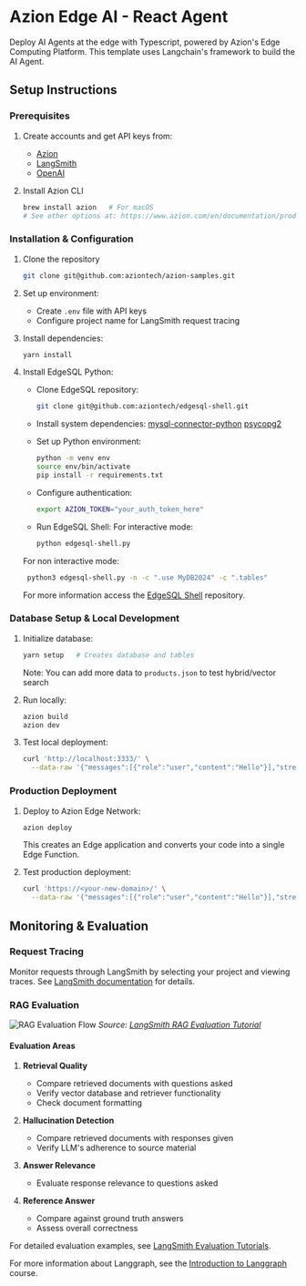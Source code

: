 # Azion Edge AI - React Agent

Deploy AI Agents at the edge with Typescript, powered by Azion's Edge Computing Platform. This template uses Langchain's framework to build the AI Agent.

## Setup Instructions

### Prerequisites
1. Create accounts and get API keys from:
   - [Azion](https://www.console.azion.com/)
   - [LangSmith](https://smith.langchain.com/) 
   - [OpenAI](https://platform.openai.com/)

2. Install Azion CLI
   ```bash
   brew install azion   # For macOS
   # See other options at: https://www.azion.com/en/documentation/products/azion-cli/overview/
   ```

### Installation & Configuration
1. Clone the repository
   ```bash
   git clone git@github.com:aziontech/azion-samples.git
   ```

2. Set up environment:
   - Create `.env` file with API keys
   - Configure project name for LangSmith request tracing

3. Install dependencies:
   ```bash
   yarn install
   ```

4. Install EdgeSQL Python:
   - Clone EdgeSQL repository:
     ```bash
     git clone git@github.com:aziontech/edgesql-shell.git
     ```
   
   - Install system dependencies:
     [mysql-connector-python](https://pypi.org/project/mysql-connector-python/)
     [psycopg2](https://pypi.org/project/psycopg2/)

   - Set up Python environment:
     ```bash
     python -m venv env
     source env/bin/activate
     pip install -r requirements.txt
     ```
   
   - Configure authentication:
     ```bash
     export AZION_TOKEN="your_auth_token_here"
     ```
   
   - Run EdgeSQL Shell:
    For interactive mode:
     ```bash
     python edgesql-shell.py
     ```
    For non interactive mode:
     ```bash
      python3 edgesql-shell.py -n -c ".use MyDB2024" -c ".tables"
      ```
    
    For more information access the [EdgeSQL Shell](https://github.com/aziontech/edgesql-shell) repository.

### Database Setup & Local Development
1. Initialize database:
   ```bash
   yarn setup   # Creates database and tables
   ```
   Note: You can add more data to `products.json` to test hybrid/vector search

2. Run locally:
   ```bash
   azion build
   azion dev
   ```

3. Test local deployment:
   ```bash
   curl 'http://localhost:3333/' \
     --data-raw '{"messages":[{"role":"user","content":"Hello"}],"stream":false}'
   ```

### Production Deployment
1. Deploy to Azion Edge Network:
   ```bash
   azion deploy
   ```
   This creates an Edge application and converts your code into a single Edge Function.

2. Test production deployment:
   ```bash
   curl 'https://<your-new-domain>/' \
     --data-raw '{"messages":[{"role":"user","content":"Hello"}],"stream":false}'
   ```

## Monitoring & Evaluation

### Request Tracing
Monitor requests through LangSmith by selecting your project and viewing traces. See [LangSmith documentation](https://smith.langchain.com/) for details.

### RAG Evaluation
![RAG Evaluation Flow](img/evaluation-chart.png)
*Source: [LangSmith RAG Evaluation Tutorial](https://docs.smith.langchain.com/evaluation/tutorials/rag)*

#### Evaluation Areas
1. **Retrieval Quality**
   - Compare retrieved documents with questions asked
   - Verify vector database and retriever functionality
   - Check document formatting

2. **Hallucination Detection**
   - Compare retrieved documents with responses given
   - Verify LLM's adherence to source material

3. **Answer Relevance**
   - Evaluate response relevance to questions asked

4. **Reference Answer**
   - Compare against ground truth answers
   - Assess overall correctness

For detailed evaluation examples, see [LangSmith Evaluation Tutorials](https://docs.smith.langchain.com/evaluation/tutorials).

For more information about Langgraph, see the [Introduction to Langgraph](https://academy.langchain.com/courses/intro-to-langgraph) course.